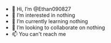 - 👋 Hi, I’m @Ethan090827
- 👀 I’m interested in nothing
- 🌱 I’m currently learning nothing
- 💞️ I’m looking to collaborate on nothing
- 📫 You can't reach me

<!---
Ethan090827/Ethan090827 is a ✨ special ✨ repository because its `README.md` (this file) appears on your GitHub profile.
You can click the Preview link to take a look at your changes.
--->
